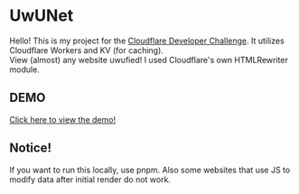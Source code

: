 # UwUNet

Hello! This is my project for the [Cloudflare Developer Challenge](https://challenge.developers.cloudflare.com/). It utilizes Cloudflare Workers and KV (for caching). \
View (almost) any website uwufied! I used Cloudflare's own HTMLRewriter module.

## DEMO

[Click here to view the demo!](https://uwunet.raikas.workers.dev/)

## Notice!

If you want to run this locally, use pnpm.
Also some websites that use JS to modify data after initial render do not work.
